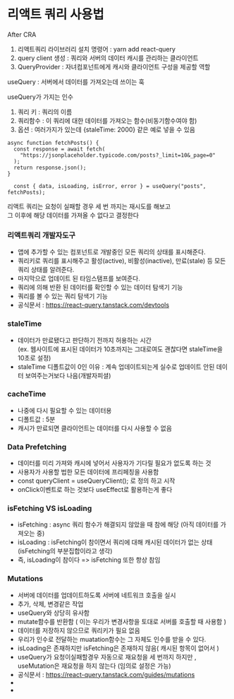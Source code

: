 # 리액트 쿼리 사용법

After CRA

1. 리액트쿼리 라이브러리 설치 명령어 : yarn add react-query
2. query client 생성 : 쿼리와 서버의 데이터 캐시를 관리하는 클라이언트
3. QueryProvider : 자녀컴포넌트에게 캐시와 클라이언트 구성을 제공할 역할

useQuery : 서버에서 데이터를 가져오는데 쓰이는 훅

useQuery가 가지는 인수
1. 쿼리 키 : 쿼리의 이름
2. 쿼리함수 : 이 쿼리에 대한 데이터를 가져오는 함수(비동기함수여야 함)
3. 옵션 : 여러가지가 있는데 {staleTime: 2000} 같은 예로 넣을 수 있음

```
async function fetchPosts() {
  const response = await fetch(
    "https://jsonplaceholder.typicode.com/posts?_limit=10&_page=0"
  );
  return response.json();
}

  const { data, isLoading, isError, error } = useQuery("posts", fetchPosts);
```

리액트 쿼리는 요청이 실패할  경우 세 번 까지는 재시도를 해보고 <br/>
그 이후에 해당 데이터를 가져올 수 없다고 결정한다

### 리액트쿼리 개발자도구
- 앱에 추가할 수 있는 컴포넌트로 개발중인 모든 쿼리의 상태를 표시해준다.
- 쿼리키로 쿼리를 표시해주고 활성(active), 비활성(inactive), 만료(stale) 등 모든 쿼리 상태를 알려준다.
- 마지막으로 업데이트 된 타임스탬프를 보여준다.
- 쿼리에 의해 반환 된 데이터를 확인할 수 있는 데이터 탐색기 기능
- 쿼리를 볼 수 있는 쿼리 탐색기 기능
- 공식문서 : https://react-query.tanstack.com/devtools

### staleTime
- 데이터가 만료됐다고 판단하기 전까지 허용하는 시간 <br/>
  (ex. 웹사이트에 표시된 데이터가 10초까지는 그대로여도 괜찮다면 staleTime을 10초로 설정) 
- staleTime 디폴트값이 0인 이유 : 계속 업데이트되는게 실수로 업데이트 안된 데이터 보여주는거보다 나음(개발자피셜)

### cacheTime
- 나중에 다시 필요할 수 있는 데이터용
- 디폴트값 : 5분
- 캐시가 만료되면 클라이언트는 데이터를 다시 사용할 수 없음

### Data Prefetching 
- 데이터를 미리 가져와 캐시에 넣어서 사용자가 기다릴 필요가 없도록 하는 것
- 사용자가 사용할 법한 모든 데이터에 프리페칭을 사용함
- const queryClient = useQueryClient(); 로 정의 하고 시작
- onClick이벤트로 하는 것보다 useEffect로 활용하는게 좋다

### isFetching VS isLoading
- isFetching : async 쿼리 함수가 해결되지 않았을 때 참에 해당 (아직 데이터를 가져오는 중)
- isLoading : isFetching이 참이면서 쿼리에 대해 캐시된 데이터가 없는 상태(isFetching의 부분집합이라고 생각)
- 즉, isLoading이 참이다 => isFetching 또한 항상 참임

### Mutations
- 서버에 데이터를 업데이트하도록 서버에 네트워크 호출을 실시
- 추가, 삭제, 변경같은 작업
- useQuery와 상당히 유사함
- mutate함수를 반환함 ( 이는 우리가 변경사항을 토대로 서버를 호출할 때 사용함 )
- 데이터를 저장하지 않으므로 쿼리키가 필요 없음
- 우리가 인수로 전달하는 muatation함수는 그 자체도 인수를 받을 수 있다.
- isLoading은 존재하지만 isFetching은 존재하지 않음( 캐시된 항목이 없어서 )
- useQuery가 요청이실패할경우 자동으로 재요청을 세 번까지 하지만 , useMutation은 재요청을 하지 않는다 (임의로 설정은 가능)
- 공식문서 : https://react-query.tanstack.com/guides/mutations
- 
- 
